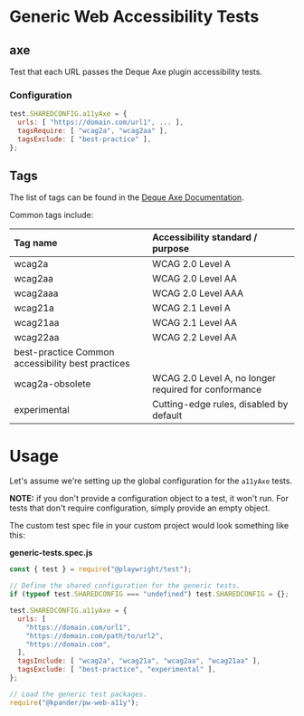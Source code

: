 # Generic Web Accessibility Tests

## axe

Test that each URL passes the Deque Axe plugin accessibility tests.

### Configuration

```js
test.SHAREDCONFIG.a11yAxe = {
  urls: [ "https://domain.com/url1", ... ],
  tagsRequire: [ "wcag2a", "wcag2aa" ],
  tagsExclude: [ "best-practice" ],
};
```

## Tags

The list of tags can be found in the [Deque Axe Documentation](https://www.deque.com/axe/core-documentation/api-documentation/#axecore-tags).

Common tags include:

| Tag name | Accessibility standard / purpose |
| :- | :- |
| wcag2a 	      | WCAG 2.0 Level A |
| wcag2aa 	      | WCAG 2.0 Level AA |
| wcag2aaa 	      | WCAG 2.0 Level AAA |
| wcag21a 	      | WCAG 2.1 Level A |
| wcag21aa 	      | WCAG 2.1 Level AA |
| wcag22aa 	      | WCAG 2.2 Level AA |
| best-practice    Common accessibility best practices |
| wcag2a-obsolete |	WCAG 2.0 Level A, no longer required for conformance |
| experimental    | Cutting-edge rules, disabled by default |


# Usage

Let's assume we're setting up the global configuration for the `a11yAxe` tests.

**NOTE:** if you don't provide a configuration object to a test, it won't run. For tests that don't require configuration, simply provide an empty object.

The custom test spec file in your custom project would look something like this:

**generic-tests.spec.js**

```js
const { test } = require("@playwright/test");

// Define the shared configuration for the generic tests.
if (typeof test.SHAREDCONFIG === "undefined") test.SHAREDCONFIG = {};

test.SHAREDCONFIG.a11yAxe = {
  urls: [ 
    "https://domain.com/url1",
    "https://domain.com/path/to/url2",
    "https://domain.com",
  ],
  tagsInclude: [ "wcag2a", "wcag21a", "wcag2aa", "wcag21aa" ],
  tagsExclude: [ "best-practice", "experimental" ],
};

// Load the generic test packages.
require("@kpander/pw-web-a11y");
```

